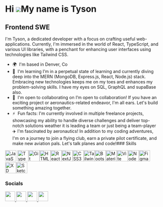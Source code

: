 <!-- ### Hi there! 👋

I'm Tyson, a dedicated developer with a focus on crafting useful web-applications. Currently, I'm immersed in the world of React, TypeScript, and various UI libraries, with a penchant for enhancing user interfaces using technologies like Tailwind CSS.

#### What I'm Up To:

- 🔭 I’m currently engrossed in building an admin dashboard for a client's website. This involves managing users, events, and application features to create a robust and user-friendly environment.

- 🌱 I’m in a perpetual state of learning and currently diving deep into the MERN (MongoDB, Express.js, React, Node.js) stack. Embracing new technologies keeps me on my toes and enhances my problem-solving skills. I have my eyes on SQL, GraphQL and supaBase also. 

- 👯 I’m open to collaboration! If you have an exciting project or aeronautics-related endeavor, I'm all ears. Let's build something amazing together.

#### How to Reach Me:

- 📫 Connect with me on [LinkedIn](https://www.linkedin.com/in/tyson4webdesign/) to discuss projects, share insights, or just geek out over the latest tech trends.

#### Fun Facts:

- ⚡ Fun fact: I'm currently involved in multiple freelance projects, showcasing my ability to handle diverse challenges and deliver top-notch solutions weather it is leading a team or just being a team-player. 

- ✈️ I'm fascinated by aeronautics! In addition to my coding adventures, I'm on a journey to join a flying club, earn a private pilot certificate, and make new aviation pals. Let's talk planes and code!

Thanks for stopping by! Looking forward to connecting with fellow developers, aviation enthusiasts, and anyone passionate about creating impactful solutions. ✨

-->

Hi ![](https://user-images.githubusercontent.com/18350557/176309783-0785949b-9127-417c-8b55-ab5a4333674e.gif)My name is Tyson
=============================================================================================================================

Frontend SWE
------------

I'm Tyson, a dedicated developer with a focus on crafting useful web-applications. Currently, I'm immersed in the world of React, TypeScript, and various UI libraries, with a penchant for enhancing user interfaces using technologies like Tailwind CSS.

*   🌍  I'm based in Denver, Co
*   🧠  I'm learning I’m in a perpetual state of learning and currently diving deep into the MERN (MongoDB, Express.js, React, Node.js) stack. Embracing new technologies keeps me on my toes and enhances my problem-solving skills. I have my eyes on SQL, GraphQL and supaBase also.
*   🤝  I'm open to collaborating on I’m open to collaboration! If you have an exciting project or aeronautics-related endeavor, I'm all ears. Let's build something amazing together.
*   ⚡  Fun facts: I'm currently involved in multiple freelance projects, showcasing my ability to handle diverse challenges and deliver top-notch solutions weather it is leading a team or just being a team-player ✈️ I'm fascinated by aeronautics! In addition to my coding adventures, I'm on a journey to join a flying club, earn a private pilot certificate, and make new aviation pals. Let's talk planes and code!### Skills 
<p align="left">
<a href="https://developer.mozilla.org/en-US/docs/Web/JavaScript" target="_blank" rel="noreferrer"><img src="https://raw.githubusercontent.com/danielcranney/readme-generator/main/public/icons/skills/javascript-colored.svg" width="36" height="36" alt="JavaScript" /></a>
  <a href="https://www.typescriptlang.org/" target="_blank" rel="noreferrer"><img src="https://raw.githubusercontent.com/danielcranney/readme-generator/main/public/icons/skills/typescript-colored.svg" width="36" height="36" alt="TypeScript" /></a><a href="https://git-scm.com/" target="_blank" rel="noreferrer"><img src="https://raw.githubusercontent.com/danielcranney/readme-generator/main/public/icons/skills/git-colored.svg" width="36" height="36" alt="Git" /></a><a href="https://developer.mozilla.org/en-US/docs/Glossary/HTML5" target="_blank" rel="noreferrer"><img src="https://raw.githubusercontent.com/danielcranney/readme-generator/main/public/icons/skills/html5-colored.svg" width="36" height="36" alt="HTML5" /></a><a href="https://reactjs.org/" target="_blank" rel="noreferrer"><img src="https://raw.githubusercontent.com/danielcranney/readme-generator/main/public/icons/skills/react-colored.svg" width="36" height="36" alt="React" /></a><a href="https://nextjs.org/docs" target="_blank" rel="noreferrer"><img src="https://raw.githubusercontent.com/danielcranney/readme-generator/main/public/icons/skills/nextjs-colored.svg" width="36" height="36" alt="NextJs" /></a><a href="https://www.w3.org/TR/CSS/#css" target="_blank" rel="noreferrer"><img src="https://raw.githubusercontent.com/danielcranney/readme-generator/main/public/icons/skills/css3-colored.svg" width="36" height="36" alt="CSS3" /></a><a href="https://tailwindcss.com/" target="_blank" rel="noreferrer"><img src="https://raw.githubusercontent.com/danielcranney/readme-generator/main/public/icons/skills/tailwindcss-colored.svg" width="36" height="36" alt="TailwindCSS" /></a><a href="https://getbootstrap.com/" target="_blank" rel="noreferrer"><img src="https://raw.githubusercontent.com/danielcranney/readme-generator/main/public/icons/skills/bootstrap-colored.svg" width="36" height="36" alt="Bootstrap" /></a><a href="https://mui.com/" target="_blank" rel="noreferrer"><img src="https://raw.githubusercontent.com/danielcranney/readme-generator/main/public/icons/skills/materialui-colored.svg" width="36" height="36" alt="Material UI" /></a><a href="https://vitejs.dev/" target="_blank" rel="noreferrer"><img src="https://raw.githubusercontent.com/danielcranney/readme-generator/main/public/icons/skills/vite-colored.svg" width="36" height="36" alt="Vite" /></a><a href="https://nodejs.org/en/" target="_blank" rel="noreferrer"><img src="https://raw.githubusercontent.com/danielcranney/readme-generator/main/public/icons/skills/nodejs-colored.svg" width="36" height="36" alt="NodeJS" /></a><a href="https://www.figma.com/" target="_blank" rel="noreferrer"><img src="https://raw.githubusercontent.com/danielcranney/readme-generator/main/public/icons/skills/figma-colored.svg" width="36" height="36" alt="Figma" /></a><a href="https://www.adobe.com/uk/products/xd.html" target="_blank" rel="noreferrer"><img src="https://raw.githubusercontent.com/danielcranney/readme-generator/main/public/icons/skills/xd-colored.svg" width="36" height="36" alt="XD" /></a><a href="https://www.sketch.com/" target="_blank" rel="noreferrer"><img src="https://raw.githubusercontent.com/danielcranney/readme-generator/main/public/icons/skills/sketch-colored.svg" width="36" height="36" alt="Sketch" /></a>
</p>
                    
 ### Socials                  
      
  <p align="left">
          <a href="https://www.codepen.io/deppravacion" target="_blank" rel="noreferrer">
        <picture>
        <source media="(prefers-color-scheme: dark)" srcset="https://raw.githubusercontent.com/danielcranney/readme-generator/main/public/icons/socials/codepen-dark.svg" />
        <source media="(prefers-color-scheme: light)" srcset="https://raw.githubusercontent.com/danielcranney/readme-generator/main/public/icons/socials/codepen.svg" />
        <img src="https://raw.githubusercontent.com/danielcranney/readme-generator/main/public/icons/socials/codepen.svg" width="32" height="32" />
        </picture>
        </a>
          <a href="https://www.github.com/deppravacion" target="_blank" rel="noreferrer">
        <picture>
        <source media="(prefers-color-scheme: dark)" srcset="https://raw.githubusercontent.com/danielcranney/readme-generator/main/public/icons/socials/github-dark.svg" />
        <source media="(prefers-color-scheme: light)" srcset="https://raw.githubusercontent.com/danielcranney/readme-generator/main/public/icons/socials/github.svg" />
        <img src="https://raw.githubusercontent.com/danielcranney/readme-generator/main/public/icons/socials/github.svg" width="32" height="32" />
        </picture>
        </a>
          <a href="https://www.linkedin.com/in//tyson4webdesign/" target="_blank" rel="noreferrer">
        <picture>
        <source media="(prefers-color-scheme: dark)" srcset="https://raw.githubusercontent.com/danielcranney/readme-generator/main/public/icons/socials/linkedin-dark.svg" />
        <source media="(prefers-color-scheme: light)" srcset="https://raw.githubusercontent.com/danielcranney/readme-generator/main/public/icons/socials/linkedin.svg" />
        <img src="https://raw.githubusercontent.com/danielcranney/readme-generator/main/public/icons/socials/linkedin.svg" width="32" height="32" />
        </picture>
        </a>
          <a href="http://www.medium.com/@deppravacion" target="_blank" rel="noreferrer">
        <picture>
        <source media="(prefers-color-scheme: dark)" srcset="https://raw.githubusercontent.com/danielcranney/readme-generator/main/public/icons/socials/medium-dark.svg" />
        <source media="(prefers-color-scheme: light)" srcset="https://raw.githubusercontent.com/danielcranney/readme-generator/main/public/icons/socials/medium.svg" />
        <img src="https://raw.githubusercontent.com/danielcranney/readme-generator/main/public/icons/socials/medium.svg" width="32" height="32" />
        </picture>
        </a></p>

